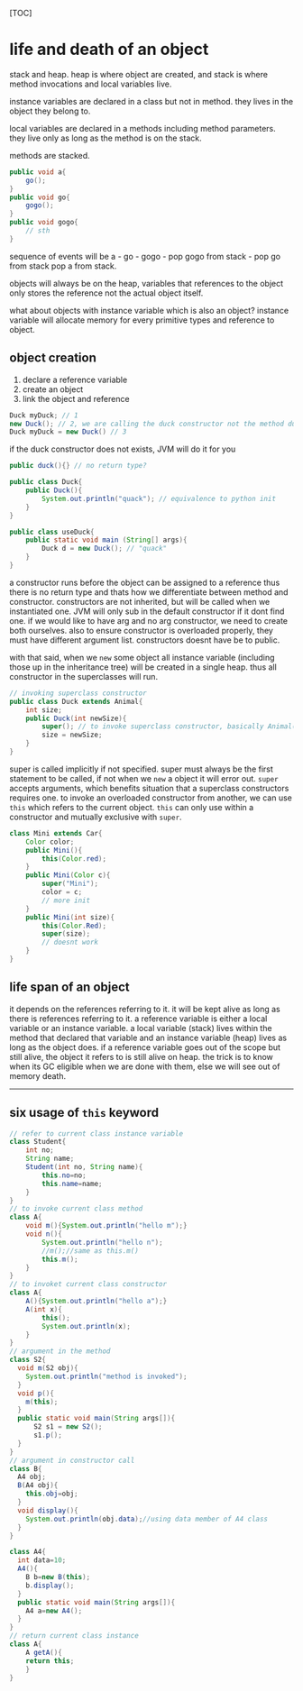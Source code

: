 [TOC]

# life and death of an object

stack and heap. heap is where object are created, and stack is where method invocations and local variables live.

instance variables are declared in a class but not in method. they lives in the object they belong to.

local variables are declared in a methods including method parameters. they live only as long as the method is on the stack.

methods are stacked. 

```java
public void a{
    go();
}
public void go{
    gogo();
}
public void gogo{
    // sth
}
```

sequence of events will be a - go - gogo - pop gogo from stack - pop go from stack pop a from stack.

objects will always be on the heap, variables that references to the object only stores the reference not the actual object itself.

what about objects with instance variable which is also an object? instance variable will allocate memory for every primitive types and reference to object.

## object creation

1. declare a reference variable
2. create an object
3. link the object and reference

```java
Duck myDuck; // 1
new Duck(); // 2, we are calling the duck constructor not the method duck
Duck myDuck = new Duck() // 3
```

if the duck constructor does not exists, JVM will do it for you

```java
public duck(){} // no return type?
```

```java
public class Duck{
    public Duck(){
        System.out.println("quack"); // equivalence to python init
    }
}

public class useDuck{
    public static void main (String[] args){
        Duck d = new Duck(); // "quack"
    }
}
```

a constructor runs before the object can be assigned to a reference thus there is no return type and thats how we differentiate between method and constructor. constructors are not inherited, but will be called when we instantiated one. JVM will only sub in the default constructor if it dont find one. if we would like to have arg and no arg constructor, we need to create both ourselves. also to ensure constructor is overloaded properly, they must have different argument list. constructors doesnt have be to public.

with that said, when we `new` some object all instance variable (including those up in the inheritance tree) will be created in a single heap. thus all constructor in the superclasses will run.

```java
// invoking superclass constructor
public class Duck extends Animal{
    int size;
    public Duck(int newSize){
        super(); // to invoke superclass constructor, basically Animal()
        size = newSize;
    }
}
```

super is called implicitly if not specified. super must always be the first statement to be called, if not when we `new` a object it will error out. `super` accepts arguments, which benefits situation that a superclass constructors requires one. to invoke an overloaded constructor from another, we can use `this` which refers to the current object. `this` can only use within a constructor and mutually exclusive with `super`.

```java
class Mini extends Car{
    Color color;
    public Mini(){
        this(Color.red);
    }
    public Mini(Color c){
        super("Mini");
        color = c;
        // more init
    }
    public Mini(int size){
        this(Color.Red);
        super(size);
        // doesnt work
    }
}
```

## life span of an object

it depends on the references referring to it. it will be kept alive as long as there is references referring to it. a reference variable is either a local variable or an instance variable. a local variable (stack) lives within the method that declared that variable and an instance variable (heap) lives as long as the object does. if a reference variable goes out of the scope but still alive, the object it refers to is still alive on heap. the trick is to know when its GC eligible when we are done with them, else we will see out of memory death.

___

## six usage of `this` keyword

```java
// refer to current class instance variable
class Student{
    int no;
    String name;
    Student(int no, String name){
        this.no=no;
        this.name=name;
	}
}
// to invoke current class method
class A{
    void m(){System.out.println("hello m");}
    void n(){
        System.out.println("hello n");
        //m();//same as this.m()
        this.m();
    }
}
// to invoket current class constructor
class A{
    A(){System.out.println("hello a");}
    A(int x){
        this();
        System.out.println(x);
    }
}
// argument in the method
class S2{
  void m(S2 obj){
  	System.out.println("method is invoked");
  }
  void p(){
  	m(this);
  }
  public static void main(String args[]){
      S2 s1 = new S2();
      s1.p();
  }
}
// argument in constructor call
class B{
  A4 obj;
  B(A4 obj){
    this.obj=obj;
  }
  void display(){
  	System.out.println(obj.data);//using data member of A4 class
  }
}

class A4{
  int data=10;
  A4(){
   	B b=new B(this);
   	b.display();
  }
  public static void main(String args[]){
  	A4 a=new A4();
  }
}
// return current class instance
class A{
    A getA(){
    return this;
	}
}
```

